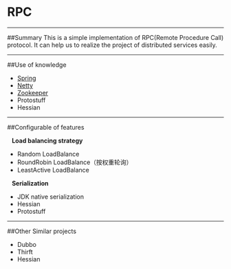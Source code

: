 # RPC

---

##Summary
This is a simple implementation of RPC(Remote Procedure Call)  protocol. It can help us to realize the project of distributed services easily.

---
##Use of knowledge
- [Spring](http://spring.io/projects)
- [Netty](http://netty.io/)
- [Zookeeper](http://zookeeper.apache.org/)
- Protostuff
- Hessian

---
##Configurable of features

 &#8194; **Load balancing strategy**
- Random LoadBalance
- RoundRobin LoadBalance（按权重轮询）
- LeastActive LoadBalance

&#8194; **Serialization**
- JDK native serialization
- Hessian
- Protostuff

---
##Other Similar projects
- Dubbo
- Thirft
- Hessian
